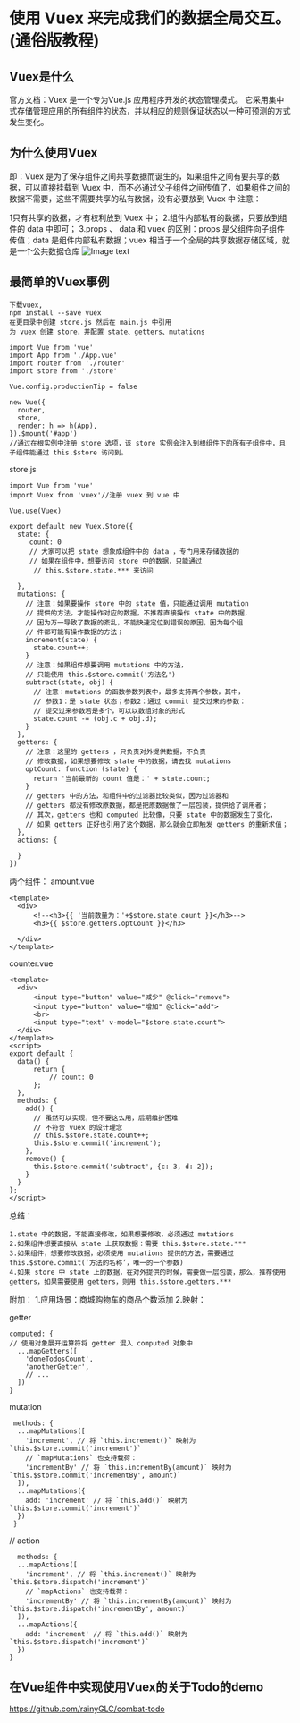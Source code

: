 # 使用 Vuex 来完成我们的数据全局交互。(通俗版教程)


## Vuex是什么
官方文档：Vuex 是一个专为Vue.js 应用程序开发的状态管理模式。 它采用集中式存储管理应用的所有组件的状态，并以相应的规则保证状态以一种可预测的方式发生变化。

## 为什么使用Vuex

即：Vuex 是为了保存组件之间共享数据而诞生的，如果组件之间有要共享的数据，可以直接挂载到 Vuex 中，而不必通过父子组件之间传值了，如果组件之间的数据不需要，这些不需要共享的私有数据，没有必要放到 Vuex 中
注意：

1只有共享的数据，才有权利放到 Vuex 中；
2.组件内部私有的数据，只要放到组件的 data 中即可；
3.props 、 data 和 vuex 的区别：props 是父组件向子组件传值；data 是组件内部私有数据；vuex 相当于一个全局的共享数据存储区域，就是一个公共数据仓库
![Image text](7.png)


## 最简单的Vuex事例

    下载vuex,
    npm install --save vuex
    在更目录中创建 store.js 然后在 main.js 中引用
    为 vuex 创建 store，并配置 state、getters、mutations

```vue
import Vue from 'vue'
import App from './App.vue'
import router from './router'
import store from './store'

Vue.config.productionTip = false

new Vue({
  router,
  store,
  render: h => h(App),
}).$mount('#app')
//通过在根实例中注册 store 选项，该 store 实例会注入到根组件下的所有子组件中，且子组件能通过 this.$store 访问到。
``` 

store.js
```vuex
import Vue from 'vue'
import Vuex from 'vuex'//注册 vuex 到 vue 中

Vue.use(Vuex)

export default new Vuex.Store({
  state: {
     count: 0
     // 大家可以把 state 想象成组件中的 data ，专门用来存储数据的
     // 如果在组件中，想要访问 store 中的数据，只能通过
      // this.$store.state.*** 来访问

  },
  mutations: {
    // 注意：如果要操作 store 中的 state 值，只能通过调用 mutation
    // 提供的方法，才能操作对应的数据，不推荐直接操作 state 中的数据，
    // 因为万一导致了数据的紊乱，不能快速定位到错误的原因，因为每个组
    // 件都可能有操作数据的方法；
    increment(state) {
      state.count++;
    }
    // 注意：如果组件想要调用 mutations 中的方法，
    // 只能使用 this.$store.commit('方法名')
    subtract(state, obj) {
      // 注意：mutations 的函数参数列表中，最多支持两个参数，其中，
      // 参数1：是 state 状态；参数2：通过 commit 提交过来的参数：
      // 提交过来参数若是多个，可以以数组对象的形式
      state.count -= (obj.c + obj.d);
    }
  },
  getters: {
    // 注意：这里的 getters ，只负责对外提供数据，不负责
    // 修改数据，如果想要修改 state 中的数据，请去找 mutations
    optCount: function (state) {
      return '当前最新的 count 值是：' + state.count;
    }
    // getters 中的方法，和组件中的过滤器比较类似，因为过滤器和
    // getters 都没有修改原数据，都是把原数据做了一层包装，提供给了调用者；
    // 其次，getters 也和 computed 比较像，只要 state 中的数据发生了变化，
    // 如果 getters 正好也引用了这个数据，那么就会立即触发 getters 的重新求值；
  },
  actions: {

  }
})
```

两个组件：
amount.vue
```
<template>
  <div>
      <!--<h3>{{ '当前数量为：'+$store.state.count }}</h3>-->
      <h3>{{ $store.getters.optCount }}</h3>

  </div>
</template>
```


counter.vue
```
<template>
  <div>
      <input type="button" value="减少" @click="remove">
      <input type="button" value="增加" @click="add">
      <br>
      <input type="text" v-model="$store.state.count">
  </div>
</template>
<script>
export default {
  data() {
      return {
          // count: 0
      };
  },
  methods: {
    add() {
      // 虽然可以实现，但不要这么用，后期维护困难
      // 不符合 vuex 的设计理念
      // this.$store.state.count++;
      this.$store.commit('increment');
    },
    remove() {
      this.$store.commit('subtract', {c: 3, d: 2});
    }
  }
};
</script>
```

总结：

    1.state 中的数据，不能直接修改，如果想要修改，必须通过 mutations
    2.如果组件想要直接从 state 上获取数据：需要 this.$store.state.***
    3.如果组件，想要修改数据，必须使用 mutations 提供的方法，需要通过 this.$store.commit(‘方法的名称’，唯一的一个参数)
    4.如果 store 中 state 上的数据，在对外提供的时候，需要做一层包装，那么，推荐使用 getters，如果需要使用 getters，则用 this.$store.getters.***


附加：
1.应用场景：商城购物车的商品个数添加
2.映射：

getter
```
computed: {
// 使用对象展开运算符将 getter 混入 computed 对象中
  ...mapGetters([
    'doneTodosCount',
    'anotherGetter',
    // ...
  ])
}
```

mutation
```
 methods: {
  ...mapMutations([
    'increment', // 将 `this.increment()` 映射为 `this.$store.commit('increment')`
    // `mapMutations` 也支持载荷：
    'incrementBy' // 将 `this.incrementBy(amount)` 映射为 `this.$store.commit('incrementBy', amount)`
  ]),
  ...mapMutations({
    add: 'increment' // 将 `this.add()` 映射为 `this.$store.commit('increment')`
  })
 }
```

// action
```
  methods: {
  ...mapActions([
    'increment', // 将 `this.increment()` 映射为 `this.$store.dispatch('increment')`
    // `mapActions` 也支持载荷：
    'incrementBy' // 将 `this.incrementBy(amount)` 映射为 `this.$store.dispatch('incrementBy', amount)`
  ]),
  ...mapActions({
    add: 'increment' // 将 `this.add()` 映射为 `this.$store.dispatch('increment')`
  })
}
```
## 在Vue组件中实现使用Vuex的关于Todo的demo
https://github.com/rainyGLC/combat-todo


























